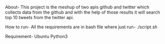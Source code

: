 About-
This project is the meshup of two apis github and twitter which collects data from the github and with the help of those results it will search top 10 tweets from the twitter api.

How to run- 
All the requirements are in bash file where just run-
./script.sh

Requirement- 
Ubuntu
Python3


